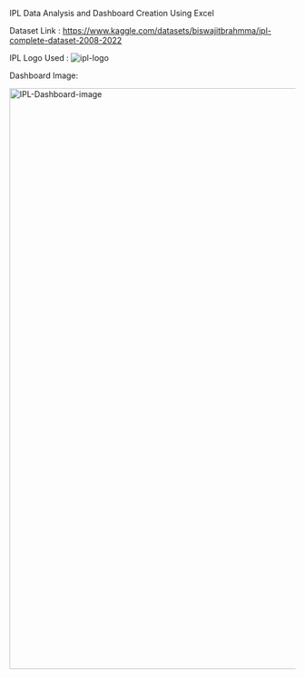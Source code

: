 IPL Data Analysis and Dashboard Creation Using Excel

Dataset Link : https://www.kaggle.com/datasets/biswajitbrahmma/ipl-complete-dataset-2008-2022

IPL Logo Used : ![ipl-logo](https://user-images.githubusercontent.com/72075661/229274729-5f891ef7-7bc6-49af-8c6b-37b86e4810e0.png)

Dashboard Image:

<img width="1024" alt="IPL-Dashboard-image" src="https://user-images.githubusercontent.com/72075661/229274295-554f7b1a-0007-4b09-9ea7-c178a9685057.png">
